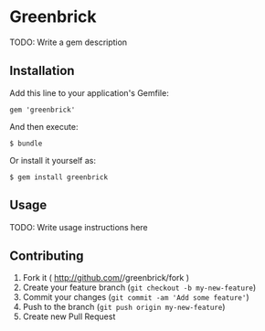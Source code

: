 # Greenbrick

TODO: Write a gem description

## Installation

Add this line to your application's Gemfile:

    gem 'greenbrick'

And then execute:

    $ bundle

Or install it yourself as:

    $ gem install greenbrick

## Usage

TODO: Write usage instructions here

## Contributing

1. Fork it ( http://github.com/<my-github-username>/greenbrick/fork )
2. Create your feature branch (`git checkout -b my-new-feature`)
3. Commit your changes (`git commit -am 'Add some feature'`)
4. Push to the branch (`git push origin my-new-feature`)
5. Create new Pull Request
